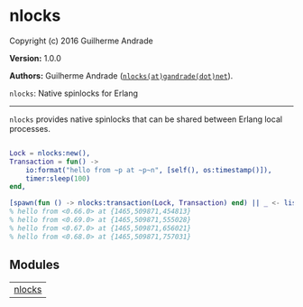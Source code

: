 

# nlocks #

Copyright (c) 2016 Guilherme Andrade

__Version:__ 1.0.0

__Authors:__ Guilherme Andrade ([`nlocks(at)gandrade(dot)net`](mailto:nlocks(at)gandrade(dot)net)).

`nlocks`: Native spinlocks for Erlang

---------

`nlocks` provides native spinlocks that can be shared between Erlang local processes.

```erlang

Lock = nlocks:new(),
Transaction = fun() ->
    io:format("hello from ~p at ~p~n", [self(), os:timestamp()]),
    timer:sleep(100)
end,

[spawn(fun () -> nlocks:transaction(Lock, Transaction) end) || _ <- lists:seq(1, 4)].
% hello from <0.66.0> at {1465,509871,454813}
% hello from <0.69.0> at {1465,509871,555028}
% hello from <0.67.0> at {1465,509871,656021}
% hello from <0.68.0> at {1465,509871,757031}

```



## Modules ##


<table width="100%" border="0" summary="list of modules">
<tr><td><a href="https://github.com/g-andrade/nlocks/blob/master/doc/nlocks.md" class="module">nlocks</a></td></tr></table>

